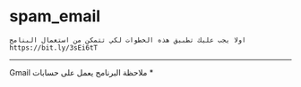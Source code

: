 # spam_email
```
اولا يجب عليك تطبيق هذه الخطوات لكي تتمكن من استعمال البنامج
https://bit.ly/3sEi6tT
```
__________________________
Gmail  ملاحظة البرنامج يعمل على حسابات *
